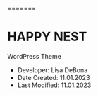 =======
# HAPPY NEST
WordPress Theme

* Developer: Lisa DeBona
* Date Created: 11.01.2023
* Last Modified: 11.01.2023